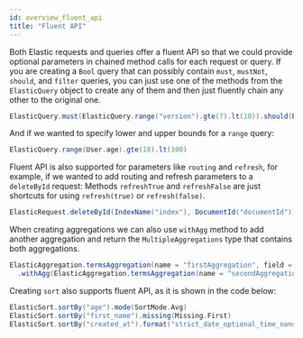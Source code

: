 ```yaml
---
id: overview_fluent_api
title: "Fluent API"
---
```


Both Elastic requests and queries offer a fluent API so that we could provide optional parameters in chained method calls for each request or query.
If you are creating a `Bool` query that can possibly contain `must`, `mustNot`, `should`, and `filter` queries, you can just use one of the methods from the `ElasticQuery` object to create any of them and then just fluently chain any other to the original one.

```scala
ElasticQuery.must(ElasticQuery.range("version").gte(7).lt(10)).should(ElasticQuery.startsWith("name", "ZIO"))
```

And if we wanted to specify lower and upper bounds for a `range` query:

```scala
ElasticQuery.range(User.age).gte(18).lt(100)
```

Fluent API is also supported for parameters like `routing` and `refresh`, for example, if we wanted to add routing and refresh parameters to a `deleteById` request:
Methods `refreshTrue` and `refreshFalse` are just shortcuts for using `refresh(true)` or `refresh(false)`.

```scala
ElasticRequest.deleteById(IndexName("index"), DocumentId("documentId")).routing(Routing("routing")).refreshTrue
```

When creating aggregations we can also use `withAgg` method to add another aggregation and return the `MultipleAggregations` type that contains both aggregations.

```scala
ElasticAggregation.termsAggregation(name = "firstAggregation", field = "name")
  .withAgg(ElasticAggregation.termsAggregation(name = "secondAggregation", field = "age"))
```

Creating `sort` also supports fluent API, as it is shown in the code below:

```scala
ElasticSort.sortBy("age").mode(SortMode.Avg)
ElasticSort.sortBy("first_name").missing(Missing.First)
ElasticSort.sortBy("created_at").format("strict_date_optional_time_nanos")
```
